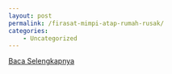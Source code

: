 ```yaml
---
layout: post
permalink: /firasat-mimpi-atap-rumah-rusak/
categories:
    - Uncategorized
---
```


[Baca Selengkapnya](/08)